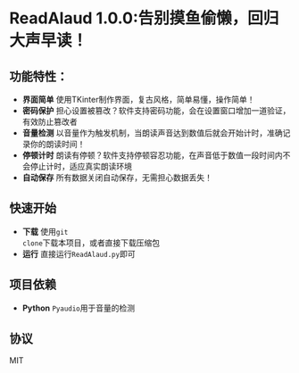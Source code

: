 # ReadAlaud 1.0.0:告别摸鱼偷懒，回归大声早读！

## 功能特性：
- **界面简单** 使用TKinter制作界面，复古风格，简单易懂，操作简单！
- **密码保护** 担心设置被篡改？软件支持密码功能，会在设置窗口增加一道验证，有效防止篡改者
- **音量检测** 以音量作为触发机制，当朗读声音达到数值后就会开始计时，准确记录你的朗读时间！
- **停顿计时** 朗读有停顿？软件支持停顿容忍功能，在声音低于数值一段时间内不会停止计时，适应真实朗读环境
- **自动保存** 所有数据关闭自动保存，无需担心数据丢失！

## 快速开始
- **下载** 使用<code>git clone</code>下载本项目，或者直接下载压缩包
- **运行** 直接运行<code>ReadAlaud.py</code>即可

## 项目依赖
- **Python** <code>Pyaudio</code>用于音量的检测

## 协议
MIT